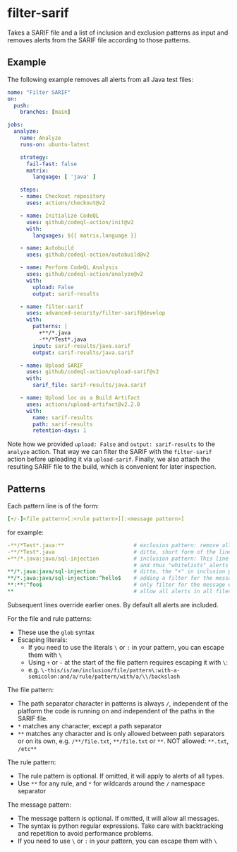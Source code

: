 # filter-sarif

Takes a SARIF file and a list of inclusion and exclusion patterns as input and removes alerts from the SARIF file according to those patterns.

## Example

The following example removes all alerts from all Java test files:

```yaml
name: "Filter SARIF"
on:
  push:
    branches: [main]

jobs:
  analyze:
    name: Analyze
    runs-on: ubuntu-latest

    strategy:
      fail-fast: false
      matrix:
        language: [ 'java' ]

    steps:
    - name: Checkout repository
      uses: actions/checkout@v2

    - name: Initialize CodeQL
      uses: github/codeql-action/init@v2
      with:
        languages: ${{ matrix.language }}

    - name: Autobuild
      uses: github/codeql-action/autobuild@v2

    - name: Perform CodeQL Analysis
      uses: github/codeql-action/analyze@v2
      with:
        upload: False
        output: sarif-results

    - name: filter-sarif
      uses: advanced-security/filter-sarif@develop
      with:
        patterns: |
          +**/*.java
          -**/*Test*.java
        input: sarif-results/java.sarif
        output: sarif-results/java.sarif

    - name: Upload SARIF
      uses: github/codeql-action/upload-sarif@v2
      with:
        sarif_file: sarif-results/java.sarif

    - name: Upload loc as a Build Artifact
      uses: actions/upload-artifact@v2.2.0
      with:
        name: sarif-results
        path: sarif-results
        retention-days: 1
```

Note how we provided `upload: False` and `output: sarif-results` to the `analyze` action. That way we can filter the SARIF with the `filter-sarif` action before uploading it via `upload-sarif`. Finally, we also attach the resulting SARIF file to the build, which is convenient for later inspection.

## Patterns

Each pattern line is of the form:

```yaml
[+/-]<file pattern>[:<rule pattern>][:<message pattern>]
```

for example:

```yaml
-**/*Test*.java:**                      # exclusion pattern: remove all alerts from all Java test files
-**/*Test*.java                         # ditto, short form of the line above
+**/*.java:java/sql-injection           # inclusion pattern: This line has precedence over the first two
                                        # and thus "whitelists" alerts of type "java/sql-injection"
**/*.java:java/sql-injection            # ditto, the "+" in inclusion patterns is optional
**/*.java:java/sql-injection:^hello$    # adding a filter for the message exactly matching the regex '^hello$'
**:**:^foo$                             # only filter for the message exactly matching the regex '^foo$'
**                                      # allow all alerts in all files (reverses all previous lines)
```

Subsequent lines override earlier ones. By default all alerts are included.

For the file and rule patterns:

* These use the `glob` syntax
* Escaping literals:
  * If you need to use the literals `\` or `:` in your pattern, you can escape them with `\`
  * Using `+` or `-` at the start of the file pattern requires escaping it with `\`:
  * e.g. `\-this/is/an/inclusion/file/pattern\:with-a-semicolon:and/a/rule/pattern/with/a/\\/backslash`

The file pattern:

* The path separator character in patterns is always `/`, independent of the platform the code is running on and independent of the paths in the SARIF file.
* `*` matches any character, except a path separator
* `**` matches any character and is only allowed between path separators or on its own, e.g. `/**/file.txt`, `**/file.txt` or `**`. NOT allowed: `**.txt`, `/etc**`

The rule pattern:

* The rule pattern is optional. If omitted, it will apply to alerts of all types.
* Use `**` for any rule, and `*` for wildcards around the `/` namespace separator

The message pattern:

* The message pattern is optional. If omitted, it will allow all messages.
* The syntax is python regular expressions. Take care with backtracking and repetition to avoid performance problems.
* If you need to use `\` or `:` in your pattern, you can escape them with `\`
